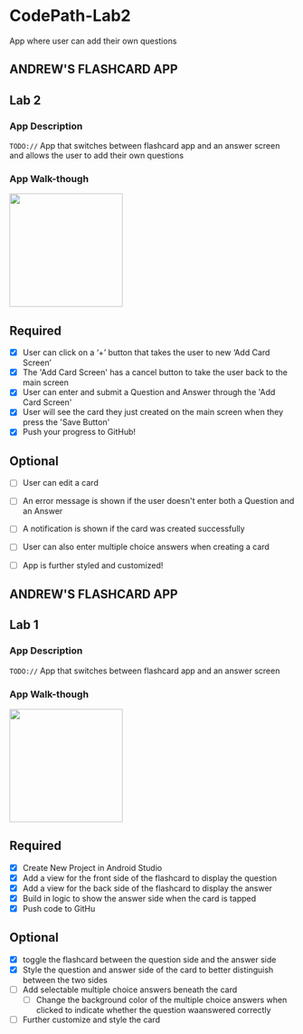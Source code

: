 # CodePath-Lab2
App where user can add their own questions

## ANDREW'S FLASHCARD APP

## Lab 2

### App Description
`TODO://` App that switches between flashcard app and an answer screen and allows the user to add their own questions

### App Walk-though
<img src="https://media0.giphy.com/media/bq8ZSsTVyXW5dEeMWL/giphy.gif?cid=790b76119dab2d6db3564c7b41da274838eb0b0ebfe76663&rid=giphy.gif&ct=g" width=200><br>

## Required
- [x] User can click on a ‘+’ button that takes the user to new ‘Add Card Screen’
- [x] The 'Add Card Screen' has a cancel button to take the user back to the main screen
- [x] User can enter and submit a Question and Answer through the 'Add Card Screen'
- [x] User will see the card they just created on the main screen when they press the 'Save Button'
- [x] Push your progress to GitHub!

## Optional
- [ ] User can edit a card
- [ ] An error message is shown if the user doesn't enter both a Question and an Answer
- [ ] A notification is shown if the card was created successfully
- [ ] User can also enter multiple choice answers when creating a card
- [ ] App is further styled and customized!


## ANDREW'S FLASHCARD APP

## Lab 1

### App Description
`TODO://` App that switches between flashcard app and an answer screen

### App Walk-though


<img src="https://media2.giphy.com/media/F09DXT7GtfxaQRbsrJ/giphy.gif?cid=790b7611a92887b10d95954b37465a6b5fcb04c191e883e6&rid=giphy.gif&ct=g" width=200><br>



## Required
- [x] Create New Project in Android Studio
- [x] Add a view for the front side of the flashcard to display the question
- [x] Add a view for the back side of the flashcard to display the answer
- [x] Build in logic to show the answer side when the card is tapped
- [x] Push code to GitHu
## Optional
- [x] toggle the flashcard between the question side and the answer side
- [x] Style the question and answer side of the card to better distinguish between the two sides
- [ ] Add selectable multiple choice answers beneath the card
   - [ ] Change the background color of the multiple choice answers when clicked to indicate whether the question waanswered correctly
- [ ] Further customize and style the card
